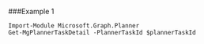 ###Example 1
```
Import-Module Microsoft.Graph.Planner
Get-MgPlannerTaskDetail -PlannerTaskId $plannerTaskId
```
